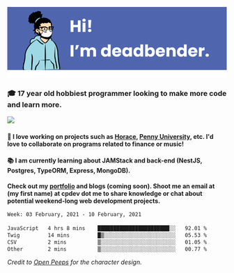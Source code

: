 ![banner](banner.png)

### 🎓 17 year old hobbiest programmer looking to make more code and learn more.

<a href="https://twitter.com/KO4JZT"><img src="https://img.shields.io/badge/ko4jzt%20-%231DA1F2.svg?&style=for-the-badge&logo=Twitter&logoColor=white"/></a>

#### 📝 I love working on projects such as [Horace](https://github.com/knights-of-academia/horace), [Penny University](https://github.com/penny-university/penny_university), etc. I'd love to collaborate on programs related to finance or music!

#### 📚 I am currently learning about JAMStack and back-end (NestJS, Postgres, TypeORM, Express, MongoDB). 

**Check out my [portfolio](https://cpdev.me) and blogs (coming soon). Shoot me an email at (my first name) at cpdev dot me to share knowledge or chat about potential weekend-long web development projects.**



<!--START_SECTION:waka-->
```text
Week: 03 February, 2021 - 10 February, 2021

JavaScript   4 hrs 8 mins    ███████████████████████░░   92.01 % 
Twig         14 mins         █▒░░░░░░░░░░░░░░░░░░░░░░░   05.53 % 
CSV          2 mins          ▒░░░░░░░░░░░░░░░░░░░░░░░░   01.05 % 
Other        2 mins          ▒░░░░░░░░░░░░░░░░░░░░░░░░   00.77 % 
```
<!--END_SECTION:waka-->

*Credit to [Open Peeps](https://www.openpeeps.com/) for the character design.*
